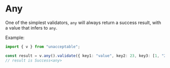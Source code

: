 # Any

One of the simplest validators, `any` will always return a success result, with a value that infers to `any`.

Example:

```ts
import { v } from "unacceptable";

const result = v.any().validate({ key1: "value", key2: 23, key3: [1, "2"] });
// result is Success<any>
```
